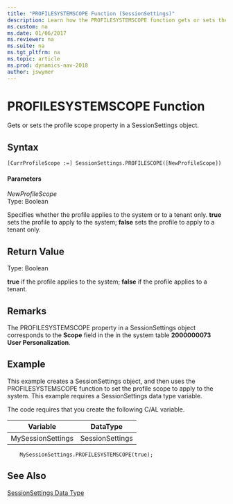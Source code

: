 ```yaml
---
title: "PROFILESYSTEMSCOPE Function (SessionSettings)"
description: Learn how the PROFILESYSTEMSCOPE function gets or sets the profile scope property in a SessionSettings object.
ms.custom: na
ms.date: 01/06/2017
ms.reviewer: na
ms.suite: na
ms.tgt_pltfrm: na
ms.topic: article
ms.prod: dynamics-nav-2018
author: jswymer
---
```

# PROFILESYSTEMSCOPE Function
Gets or sets the profile scope property in a SessionSettings object. 

## Syntax  

```  
[CurrProfileScope :=] SessionSettings.PROFILESCOPE([NewProfileScope])  
```  

#### Parameters  
*NewProfileScope*  
Type: Boolean  

Specifies whether the profile applies to the system or to a tenant only. **true** sets the profile to apply to the system; **false** sets the profile to apply to a tenant only.

## Return Value  
Type: Boolean  

**true** if the profile applies to the system; **false** if the profile applies to a tenant.

## Remarks
The PROFILESYSTEMSCOPE property in a SessionSettings object corresponds to the **Scope** field in the in the system table **2000000073 User Personalization**.

## Example
This example creates a SessionSettings object, and then uses the PROFILESYSTEMSCOPE function to set the profile scope to apply to the system. This example requires a SessionSettings data type variable.

The code requires that you create the following C/AL variable.  

|Variable|DataType|  
|--------------|--------------|  
|MySessionSettings|SessionSettings|  


```
    MySessionSettings.PROFILESYSTEMSCOPE(true);
```

## See Also  
[SessionSettings Data Type](sessionsettings-data-type.md)  
